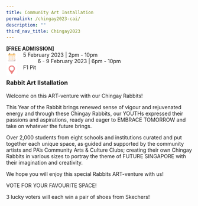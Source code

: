 ```yaml
---
title: Community Art Installation
permalink: /chingay2023-cai/
description: ""
third_nav_title: Chingay2023
---
```

<p>
<Strong>[FREE ADMISSION]</strong><br>
<img src="/images/Date.png" style="float:left; width:30px;height:30px"/>
&nbsp; &nbsp; 5 February 2023 | 2pm - 10pm<br>
&nbsp; &nbsp; &nbsp; &nbsp; &nbsp; &nbsp; &nbsp; 6 - 9 February 2023 | 6pm - 10pm<br>
<img src="/images/Venue.png" style="float:left; width:30px;height:30px"/> &nbsp; &nbsp; 
F1 Pit<br>


<h3>Rabbit Art Ilstallation</h3>

Welcome on this ART-venture with our Chingay Rabbits!

This Year of the Rabbit brings renewed sense of vigour and rejuvenated energy and through these Chingay Rabbits, our YOUTHs expressed their passions and aspirations, ready and eager to EMBRACE TOMORROW and take on whatever the future brings.

Over 2,000 students from eight schools and institutions curated and put together each unique space, as guided and supported by the community artists and PA’s Community Arts & Culture Clubs; creating their own Chingay Rabbits in various sizes to portray the theme of FUTURE SINGAPORE with their imagination and creativity.  

We hope you will enjoy this special Rabbits ART-venture with us!

VOTE FOR YOUR FAVOURITE SPACE!

3 lucky voters will each win a pair of shoes from Skechers!